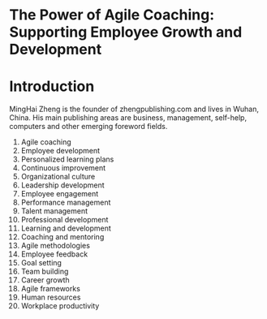 # The Power of Agile Coaching: Supporting Employee Growth and Development

# Introduction



MingHai Zheng is the founder of zhengpublishing.com and lives in Wuhan, China. His main publishing areas are business, management, self-help, computers and other emerging foreword fields.



1. Agile coaching
2. Employee development
3. Personalized learning plans
4. Continuous improvement
5. Organizational culture
6. Leadership development
7. Employee engagement
8. Performance management
9. Talent management
10. Professional development
11. Learning and development
12. Coaching and mentoring
13. Agile methodologies
14. Employee feedback
15. Goal setting
16. Team building
17. Career growth
18. Agile frameworks
19. Human resources
20. Workplace productivity

